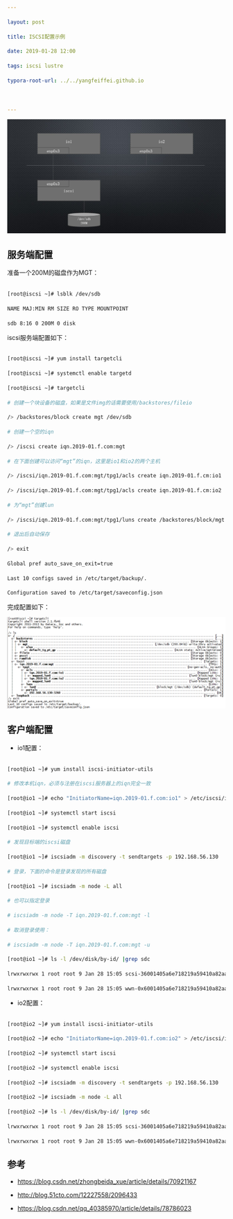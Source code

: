 ```yaml
---

layout: post

title: ISCSI配置示例

date: 2019-01-28 12:00

tags: iscsi lustre 

typora-root-url: ../../yangfeiffei.github.io



---
```










![](/images/iscsi-config-example/top.jpg)





## 服务端配置



准备一个200M的磁盘作为MGT：



```bash

[root@iscsi ~]# lsblk /dev/sdb 

NAME MAJ:MIN RM SIZE RO TYPE MOUNTPOINT

sdb 8:16 0 200M 0 disk 

```



iscsi服务端配置如下：



```bash

[root@iscsi ~]# yum install targetcli

[root@iscsi ~]# systemctl enable targetd

[root@iscsi ~]# targetcli 

# 创建一个块设备的磁盘，如果是文件img的话需要使用/backstores/fileio

/> /backstores/block create mgt /dev/sdb 

# 创建一个空的iqn

/> /iscsi create iqn.2019-01.f.com:mgt

# 在下面创建可以访问“mgt”的iqn，这里是io1和io2的两个主机

/> /iscsi/iqn.2019-01.f.com:mgt/tpg1/acls create iqn.2019-01.f.cm:io1

/> /iscsi/iqn.2019-01.f.com:mgt/tpg1/acls create iqn.2019-01.f.cm:io2

# 为“mgt”创建lun

/> /iscsi/iqn.2019-01.f.com:mgt/tpg1/luns create /backstores/block/mgt 

# 退出后自动保存

/> exit

Global pref auto_save_on_exit=true

Last 10 configs saved in /etc/target/backup/.

Configuration saved to /etc/target/saveconfig.json

```



完成配置如下：





![](/images/iscsi-config-example/iscsi-config.png)





## 客户端配置



- io1配置：



```bash

[root@io1 ~]# yum install iscsi-initiator-utils

# 修改本机iqn，必须与注册在iscsi服务器上的iqn完全一致

[root@io1 ~]# echo "InitiatorName=iqn.2019-01.f.com:io1" > /etc/iscsi/initiatorname.iscsi 

[root@io1 ~]# systemctl start iscsi

[root@io1 ~]# systemctl enable iscsi

# 发现目标端的iscsi磁盘

[root@io1 ~]# iscsiadm -m discovery -t sendtargets -p 192.168.56.130

# 登录，下面的命令是登录发现的所有磁盘

[root@io1 ~]# iscsiadm -m node -L all

# 也可以指定登录

# iscsiadm -m node -T iqn.2019-01.f.com:mgt -l 

# 取消登录使用：

# iscsiadm -m node -T iqn.2019-01.f.com:mgt -u

[root@io1 ~]# ls -l /dev/disk/by-id/ |grep sdc

lrwxrwxrwx 1 root root 9 Jan 28 15:05 scsi-36001405a6e718219a59410a82aa3069f -> ../../sdc

lrwxrwxrwx 1 root root 9 Jan 28 15:05 wwn-0x6001405a6e718219a59410a82aa3069f -> ../../sdc

```



- io2配置：



```bash

[root@io2 ~]# yum install iscsi-initiator-utils

[root@io2 ~]# echo "InitiatorName=iqn.2019-01.f.com:io2" > /etc/iscsi/initiatorname.iscsi 

[root@io2 ~]# systemctl start iscsi

[root@io2 ~]# systemctl enable iscsi

[root@io2 ~]# iscsiadm -m discovery -t sendtargets -p 192.168.56.130

[root@io2 ~]# iscsiadm -m node -L all

[root@io2 ~]# ls -l /dev/disk/by-id/ |grep sdc

lrwxrwxrwx 1 root root 9 Jan 28 15:05 scsi-36001405a6e718219a59410a82aa3069f -> ../../sdc

lrwxrwxrwx 1 root root 9 Jan 28 15:05 wwn-0x6001405a6e718219a59410a82aa3069f -> ../../sdc

```



## 参考

- https://blog.csdn.net/zhongbeida_xue/article/details/70921167

- http://blog.51cto.com/12227558/2096433

- https://blog.csdn.net/qq_40385970/article/details/78786023

